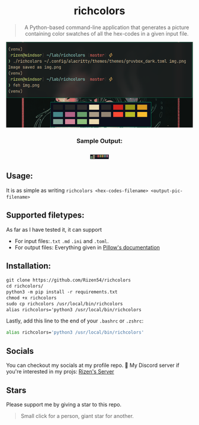 <div align="center">
<h1>richcolors</h1>

> A Python-based command-line application that generates a picture containing
> color swatches of all the hex-codes in a given input file.

<img src="Images/sample_usage.png" alt="Sample Usage Image" width="700">

<h3 >Sample Output: <h3>

<img src="Images/sample_output.png" alt="Sample Output Image" width="50">

</div>

## Usage:
It is as simple as writing `richcolors <hex-codes-filename> <output-pic-filename>`

## Supported filetypes:
As far as I have tested it, it can support

* For input files:`.txt` `.md` `.ini` and `.toml`.
* For output files: Everything given in [Pillow's documentation](https://pillow-wiredfool.readthedocs.io/en/latest/handbook/image-file-formats.html)

## Installation:
```
git clone https://github.com/Rizen54/richcolors
cd richcolors/
python3 -m pip install -r requirements.txt
chmod +x richcolors
sudo cp richcolors /usr/local/bin/richcolors
alias richcolors='python3 /usr/local/bin/richcolors
```

Lastly, add this line to the end of your `.bashrc` or `.zshrc`:

```bash
alias richcolors='python3 /usr/local/bin/richcolors'
```

## Socials
You can checkout my socials at my profile repo.
:speech_balloon: My Discord server if you're interested in my projs: [Rizen's Server](https://discord.gg/BSCkxtxNJ6)

## Stars
Please support me by giving a star to this repo.
> Small click for a person, giant star for another.
